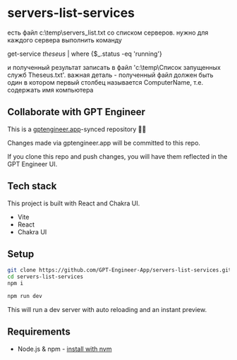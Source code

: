 # servers-list-services

есть файл c:\temp\servers_list.txt со списком серверов. нужно для каждого сервера выполнить команду

get-service *theseus* | where {$_.status -eq 'running'} 

и полученный результат записать в файл 'c:\temp\Список запущенных служб Theseus.txt'. важная деталь - полученный файл должен быть один в котором первый столбец называется ComputerName, т.е. содержать имя компьютера

## Collaborate with GPT Engineer

This is a [gptengineer.app](https://gptengineer.app)-synced repository 🌟🤖

Changes made via gptengineer.app will be committed to this repo.

If you clone this repo and push changes, you will have them reflected in the GPT Engineer UI.

## Tech stack

This project is built with React and Chakra UI.

- Vite
- React
- Chakra UI

## Setup

```sh
git clone https://github.com/GPT-Engineer-App/servers-list-services.git
cd servers-list-services
npm i
```

```sh
npm run dev
```

This will run a dev server with auto reloading and an instant preview.

## Requirements

- Node.js & npm - [install with nvm](https://github.com/nvm-sh/nvm#installing-and-updating)
